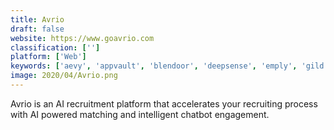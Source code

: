 ```yaml
---
title: Avrio
draft: false 
website: https://www.goavrio.com
classification: ['']
platform: ['Web']
keywords: ['aevy', 'appvault', 'blendoor', 'deepsense', 'emply', 'gild', 'journey', 'kickresume', 'mosaictrack', 'onrecruit', 'talent_clue', 'topfunnel', 'visualcv', 'weirdly', 'wonderkind', 'workvalues', 'entelo']
image: 2020/04/Avrio.png
---
```

Avrio is an AI recruitment platform that accelerates your recruiting process with AI powered matching and intelligent chatbot engagement.